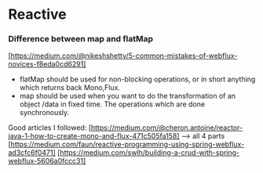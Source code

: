 # Reactive

### Difference between map and flatMap 
[https://medium.com/@nikeshshetty/5-common-mistakes-of-webflux-novices-f8eda0cd6291]
* flatMap should be used for non-blocking operations, or in short anything which returns back Mono,Flux.
* map should be used when you want to do the transformation of an object /data in fixed time. The operations 
which are done synchronously.

Good articles I followed:
[https://medium.com/@cheron.antoine/reactor-java-1-how-to-create-mono-and-flux-471c505fa158] --> all 4 parts
[https://medium.com/faun/reactive-programming-using-spring-webflux-ad3cfc6f0471]
[https://medium.com/swlh/building-a-crud-with-spring-webflux-5606a0fccc31]

